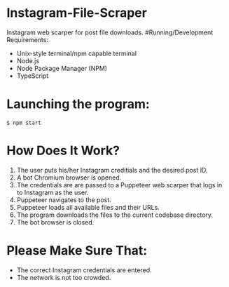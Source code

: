 # Instagram-File-Scraper
Instagram web scarper for post file downloads.
#Running/Development Requirements:
- Unix-style terminal/npm capable terminal
- Node.js
- Node Package Manager (NPM)
- TypeScript
# Launching the program:
`$ npm start`
# How Does It Work?
1. The user puts his/her Instagram creditials and the desired post ID.
2. A bot Chromium browser is opened.
3. The credentials are are passed to a Puppeteer web scarper that logs in to Instagram as the user.
4. Puppeteer navigates to the post.
5. Puppeteer loads all available files and their URLs.
6. The program downloads the files to the current codebase directory.
7. The bot browser is closed.
# Please Make Sure That:
- The correct Instagram credentials are entered.
- The network is not too crowded.
